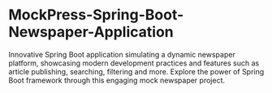 ﻿# MockPress-Spring-Boot-Newspaper-Application


Innovative Spring Boot application simulating a dynamic newspaper platform, showcasing modern development practices and features such as article publishing, searching, filtering and more. Explore the power of Spring Boot framework through this engaging mock newspaper project.
